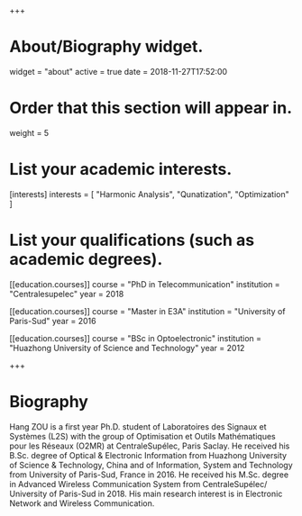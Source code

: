 +++
# About/Biography widget.
widget = "about"
active = true
date = 2018-11-27T17:52:00

# Order that this section will appear in.
weight = 5

# List your academic interests.
[interests]
  interests = [
    "Harmonic Analysis",
    "Qunatization",
    "Optimization"
  ]

# List your qualifications (such as academic degrees).
[[education.courses]]
  course = "PhD in Telecommunication"
  institution = "Centralesupelec"
  year = 2018

[[education.courses]]
  course = "Master in E3A"
  institution = "University of Paris-Sud"
  year = 2016

[[education.courses]]
  course = "BSc in Optoelectronic"
  institution = "Huazhong University of Science and Technology"
  year = 2012
 
+++

# Biography

Hang ZOU is a first year Ph.D. student of Laboratoires des Signaux et Systèmes (L2S) with the group of Optimisation et Outils Mathématiques pour les Réseaux (O2MR) at CentraleSupélec, Paris Saclay. He received his B.Sc. degree of Optical & Electronic Information from Huazhong University of Science & Technology, China and of Information, System and Technology from University of Paris-Sud, France in 2016. He received his M.Sc. degree in Advanced Wireless Communication System from CentraleSupélec/ University of Paris-Sud in 2018. His main research interest is in Electronic Network and Wireless Communication.